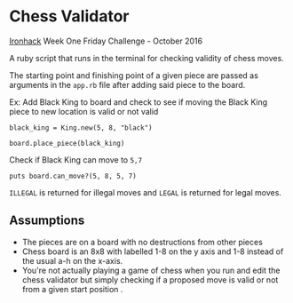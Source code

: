 # Chess Validator

[Ironhack](http://ironhack.com) Week One Friday Challenge - October 2016

A ruby script that runs in the terminal for checking validity of chess moves.

The starting point and finishing point of a given piece are passed as arguments in the `app.rb` file after adding said piece to the board.

Ex: Add Black King to board and check to see if moving the Black King piece to new location is valid or not valid

`black_king = King.new(5, 8, "black")`

`board.place_piece(black_king)`

Check if Black King can move to `5,7`

`puts board.can_move?(5, 8, 5, 7)`

`ILLEGAL` is returned for illegal moves and `LEGAL` is returned for legal moves.

## Assumptions

- The pieces are on a board with no destructions from other pieces
- Chess board is an 8x8 with labelled 1-8 on the y axis and 1-8 instead of the usual a-h on the x-axis.
- You're not actually playing a game of chess when you run and edit the chess validator but simply checking if a proposed move is valid or not from a given start position .

